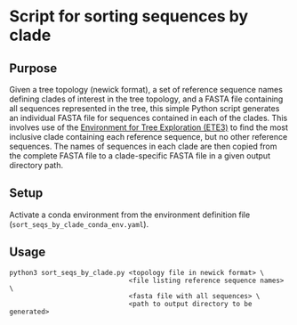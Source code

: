 
# Script for sorting sequences by clade

## Purpose

Given a tree topology (newick format), a set of reference sequence names
defining clades of interest in the tree topology, and a FASTA file containing
all sequences represented in the tree, this simple Python script generates an
individual FASTA file for sequences contained in each of the clades. This
involves use of the [Environment for Tree Exploration
(ETE3)](http://etetoolkit.org/) to find the most inclusive clade containing
each reference sequence, but no other reference sequences. The names of
sequences in each clade are then copied from the complete FASTA file to a
clade-specific FASTA file in a given output directory path. 

## Setup

Activate a conda environment from the environment definition file
(`sort_seqs_by_clade_conda_env.yaml`).
    

## Usage

```
python3 sort_seqs_by_clade.py <topology file in newick format> \
                              <file listing reference sequence names> \
                              <fasta file with all sequences> \
                              <path to output directory to be generated>
```
